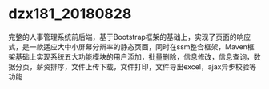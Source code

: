 # dzx181_20180828
完整的人事管理系统前后端，基于Bootstrap框架的基础上，实现了页面的响应式，是一款适应大中小屏幕分辨率的静态页面，同时在ssm整合框架，Maven框架基础上实现系统五大功能模块的用户添加，批量删除，信息修改，信息查询，数据分页，薪资排序，文件上传下载，文件打印，文件导出excel，ajax异步校验等功能
